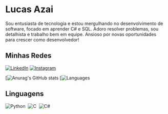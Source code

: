 
# Lucas Azai

Sou entusiasta de tecnologia e estou mergulhando no desenvolvimento de software, focado em aprender C# e SQL. Adoro resolver problemas, sou detalhista e trabalho bem em equipe. Ansioso por novas oportunidades para crescer como desenvolvedor!


## Minhas Redes

[![LinkedIn](https://img.shields.io/badge/LinkedIn-0077B5?style=for-the-badge&logo=linkedin&logoColor=fff)](https://www.linkedin.com/in/lucas-azai) [![Instagram](https://img.shields.io/badge/Instagram-%23E4405F?style=for-the-badge&logo=instagram&logoColor=fff)](https://www.instagram.com/azai_technomad/) 

[![Anurag's GitHub stats](https://github-readme-stats.vercel.app/api?username=lucas-azai&show_icons=true&theme=transparent) 
[![Languages](https://github-readme-stats.vercel.app/api/top-langs/?username=lucas-azai&layout=compact&langs_count=7&theme=transparent)






## Linguagens
![Python](https://img.shields.io/badge/Python-0D1117?style=for-the-badge&logo=python)&nbsp;
![C](https://img.shields.io/badge/C-0D1117?style=for-the-badge&logo=c)&nbsp;
![C#](https://img.shields.io/badge/C%23-0D1117?style=for-the-badge&logo=c-sharp&logoColor=823085)&nbsp;




